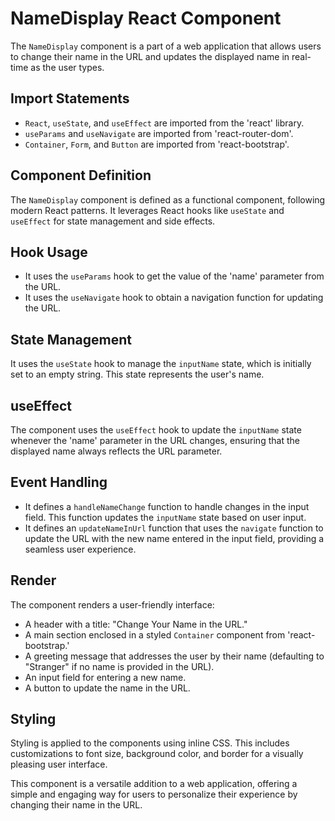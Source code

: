 # NameDisplay React Component

The `NameDisplay` component is a part of a web application that allows users to change their name in the URL and updates the displayed name in real-time as the user types.

## Import Statements

- `React`, `useState`, and `useEffect` are imported from the 'react' library.
- `useParams` and `useNavigate` are imported from 'react-router-dom'.
- `Container`, `Form`, and `Button` are imported from 'react-bootstrap'.

## Component Definition

The `NameDisplay` component is defined as a functional component, following modern React patterns. It leverages React hooks like `useState` and `useEffect` for state management and side effects.

## Hook Usage

- It uses the `useParams` hook to get the value of the 'name' parameter from the URL.
- It uses the `useNavigate` hook to obtain a navigation function for updating the URL.

## State Management

It uses the `useState` hook to manage the `inputName` state, which is initially set to an empty string. This state represents the user's name.

## useEffect

The component uses the `useEffect` hook to update the `inputName` state whenever the 'name' parameter in the URL changes, ensuring that the displayed name always reflects the URL parameter.

## Event Handling

- It defines a `handleNameChange` function to handle changes in the input field. This function updates the `inputName` state based on user input.
- It defines an `updateNameInUrl` function that uses the `navigate` function to update the URL with the new name entered in the input field, providing a seamless user experience.

## Render

The component renders a user-friendly interface:

- A header with a title: "Change Your Name in the URL."
- A main section enclosed in a styled `Container` component from 'react-bootstrap.'
- A greeting message that addresses the user by their name (defaulting to "Stranger" if no name is provided in the URL).
- An input field for entering a new name.
- A button to update the name in the URL.

## Styling

Styling is applied to the components using inline CSS. This includes customizations to font size, background color, and border for a visually pleasing user interface.

This component is a versatile addition to a web application, offering a simple and engaging way for users to personalize their experience by changing their name in the URL.
